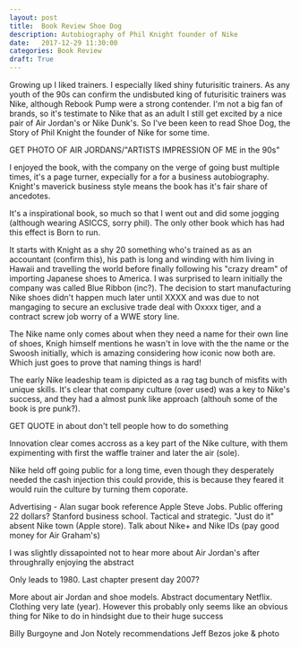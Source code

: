 ```yaml
---
layout: post
title:  Book Review Shoe Dog
description: Autobiography of Phil Knight founder of Nike
date:   2017-12-29 11:30:00
categories: Book Review
draft: True
---
```


Growing up I liked trainers. I especially liked shiny futurisitic trainers. As any youth of the 90s can confirm the undisbuted king of futurisitic trainers was Nike, although Rebook Pump were a strong contender. I'm not a big fan of brands, so it's testimate to Nike that as an adult I still get excited by a nice pair of Air Jordan's or Nike Dunk's. So I've been keen to read Shoe Dog, the Story of Phil Knight the founder of Nike for some time.

GET PHOTO OF AIR JORDANS/"ARTISTS IMPRESSION OF ME in the 90s"

I enjoyed the book, with the company on the verge of going bust multiple times, it's a page turner, expecially for a for a business autobiography. Knight's maverick business style means the book has it's fair share of ancedotes.

It's a inspirational book, so much so that I went out and did some jogging (although wearing ASICCS, sorry phil). The only other book which has had this effect is Born to run.

It starts with Knight as a shy 20 something who's trained as as an accountant (confirm this), his path is long and winding with him living in Hawaii and travelling the world before finally following his "crazy dream" of importing Japanese shoes to America. I was surprised to learn initially the company was called Blue Ribbon (inc?). The decision to start manufacturing Nike shoes didn't happen much later until XXXX and was due to not mangaging to secure an exclusive trade deal with Oxxxx tiger, and a contract screw job worry of a WWE story line.

The Nike name only comes about when they need a name for their own line of shoes, Knigh himself mentions he wasn't in love with the the name or the Swoosh initially, which is amazing considering how iconic now both are. Which just goes to prove that naming things is hard!

The early Nike leadeship team is dipicted as a rag tag bunch of misfits with unique skills. It's clear that company culture (over used) was a key to Nike's success, and they had a almost punk like approach (althouh some of the book is pre punk?).

GET QUOTE in about don't tell people how to do something

Innovation clear comes accross as a key part of the Nike culture, with them expimenting with first the waffle trainer and later the air (sole).

Nike held off going public for a long time, even though they desperately needed the cash injection this could provide, this is because they feared it would ruin the culture by turning them coporate.

Advertising - Alan sugar book reference
Apple Steve Jobs. Public offering 22 dollars? Stanford business school. Tactical and strategic.
"Just do it" absent
Nike town (Apple store). Talk about Nike+ and Nike IDs (pay good money for Air Graham's)

I was slightly dissapointed not to hear more about Air Jordan's after throughrally enjoying the abstract

Only leads to 1980. Last chapter present day 2007?

More about air Jordan and shoe models. Abstract documentary Netflix.
Clothing very late (year). However this probably only seems like an obvious thing for Nike to do in hindsight due to their huge success

Billy Burgoyne and Jon Notely recommendations
Jeff Bezos joke & photo
